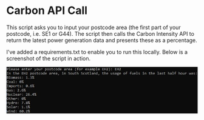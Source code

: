 # Carbon API Call

This script asks you to input your postcode area (the first part of your postcode, i.e. SE1 or G44). The script then calls the Carbon Intensity API to return the latest power generation data and presents these as a percentage.

I've added a requirements.txt to enable you to run this locally. Below is a screenshot of the script in action.

![alt text](https://github.com/rcampb60/carbon_api_call/blob/main/Capture.JPG?raw=true)
